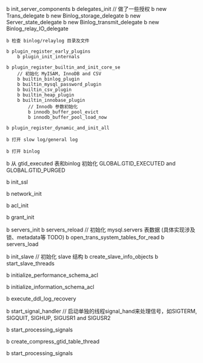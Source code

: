 b init_server_components
	b delegates_init // 做了一些授权
	 b new Trans_delegate
	 b new Binlog_storage_delegate
	 b new Server_state_delegate
	 b new Binlog_transmit_delegate
	 b new Binlog_relay_IO_delegate

	b 检查 binlog/relaylog 目录及文件

	b plugin_register_early_plugins
	 	b plugin_init_internals

	b plugin_register_builtin_and_init_core_se
		// 初始化 MyISAM, InnoDB and CSV
		b builtin_binlog_plugin
		b builtin_mysql_password_plugin
		b builtin_csv_plugin
		b builtin_heap_plugin
		b builtin_innobase_plugin
			// Innodb 参数初始化
			b innodb_buffer_pool_evict
			b innodb_buffer_pool_load_now

	b plugin_register_dynamic_and_init_all

	b 打开 slow log/general log

	b 打开 binlog

b 从 gtid_executed 表和binlog 初始化 GLOBAL.GTID_EXECUTED and GLOBAL.GTID_PURGED

b init_ssl

b network_init

b acl_init

b grant_init

b servers_init
	b servers_reload // 初始化 mysql.servers 表数据 (具体实现涉及锁、metadata等 TODO)
		b open_trans_system_tables_for_read
		b servers_load

b init_slave // 初始化 slave 结构 
	b create_slave_info_objects
	b start_slave_threads

b initialize_performance_schema_acl

b initialize_information_schema_acl

b execute_ddl_log_recovery

b start_signal_handler  // 启动单独的线程signal_hand来处理信号，如SIGTERM, SIGQUIT, SIGHUP, SIGUSR1 and SIGUSR2  

b start_processing_signals

b create_compress_gtid_table_thread

b start_processing_signals



